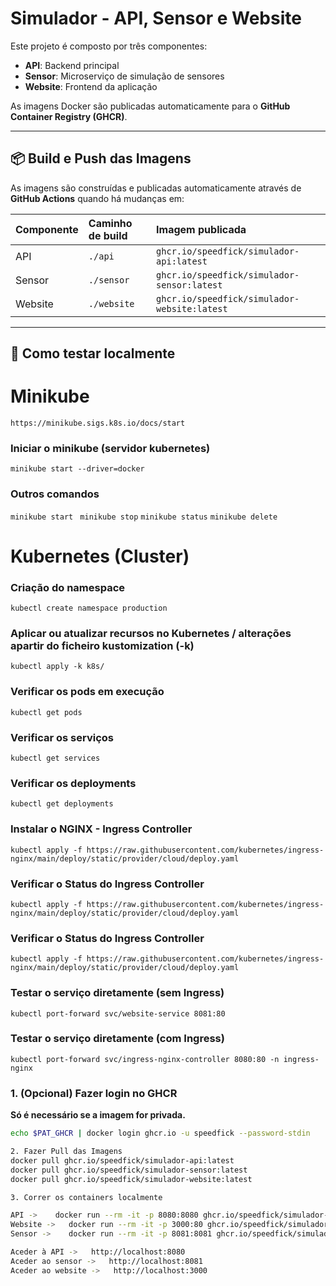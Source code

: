 # Simulador - API, Sensor e Website

Este projeto é composto por três componentes:

- **API**: Backend principal
- **Sensor**: Microserviço de simulação de sensores
- **Website**: Frontend da aplicação

As imagens Docker são publicadas automaticamente para o **GitHub Container Registry (GHCR)**.

---

## 📦 Build e Push das Imagens

As imagens são construídas e publicadas automaticamente através de **GitHub Actions** quando há mudanças em:

| Componente | Caminho de build | Imagem publicada |
|:-----------|:-----------------|:-----------------|
| API        | `./api`           | `ghcr.io/speedfick/simulador-api:latest` |
| Sensor     | `./sensor`        | `ghcr.io/speedfick/simulador-sensor:latest` |
| Website    | `./website`       | `ghcr.io/speedfick/simulador-website:latest` |

---

## 🚀 Como testar localmente

# Minikube
`https://minikube.sigs.k8s.io/docs/start`

### Iniciar o minikube (servidor kubernetes)
`minikube start --driver=docker`

### Outros comandos
`
minikube start 
`
`
minikube stop
`
`
minikube status
`
`
minikube delete
`

# Kubernetes (Cluster)
### Criação do namespace

`
kubectl create namespace production
`

### Aplicar ou atualizar recursos no Kubernetes / alterações apartir do ficheiro kustomization (-k) 

`
kubectl apply -k k8s/
`

### Verificar os pods em execução

`
kubectl get pods
`

### Verificar os serviços

`
kubectl get services
`

### Verificar os deployments

`
kubectl get deployments
`

### Instalar o NGINX - Ingress Controller

`
kubectl apply -f https://raw.githubusercontent.com/kubernetes/ingress-nginx/main/deploy/static/provider/cloud/deploy.yaml
`

### Verificar o Status do Ingress Controller

`
kubectl apply -f https://raw.githubusercontent.com/kubernetes/ingress-nginx/main/deploy/static/provider/cloud/deploy.yaml
`

### Verificar o Status do Ingress Controller

`
kubectl apply -f https://raw.githubusercontent.com/kubernetes/ingress-nginx/main/deploy/static/provider/cloud/deploy.yaml
`

### Testar o serviço diretamente (sem Ingress)

`
kubectl port-forward svc/website-service 8081:80
`

### Testar o serviço diretamente (com Ingress)
`
kubectl port-forward svc/ingress-nginx-controller 8080:80 -n ingress-nginx
`













### 1. (Opcional) Fazer login no GHCR

**Só é necessário se a imagem for privada.**

```bash
echo $PAT_GHCR | docker login ghcr.io -u speedfick --password-stdin

2. Fazer Pull das Imagens
docker pull ghcr.io/speedfick/simulador-api:latest
docker pull ghcr.io/speedfick/simulador-sensor:latest
docker pull ghcr.io/speedfick/simulador-website:latest

3. Correr os containers localmente

API ->    docker run --rm -it -p 8080:8080 ghcr.io/speedfick/simulador-api:latest
Website ->   docker run --rm -it -p 3000:80 ghcr.io/speedfick/simulador-website:latest
Sensor ->    docker run --rm -it -p 8081:8081 ghcr.io/speedfick/simulador-sensor:latest

Aceder à API ->   http://localhost:8080
Aceder ao sensor ->   http://localhost:8081
Aceder ao website ->   http://localhost:3000
